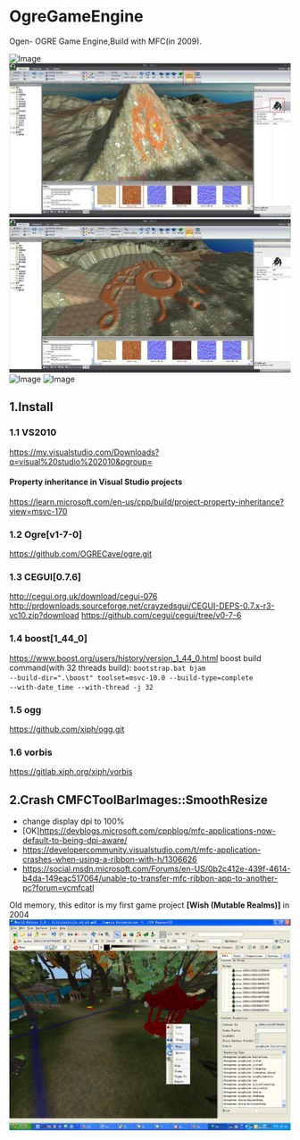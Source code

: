 # OgreGameEngine
Ogen- OGRE Game Engine,Build with MFC(in 2009).

![Image](OgenEditor.png)
![Image](OgenEditor2.png)
![Image](OgenEditor3.png)
![Image](Game_PG_feixu.bmp)
![Image](Game_XQ_zhucheng.bmp)

## 1.Install
### 1.1 VS2010
https://my.visualstudio.com/Downloads?q=visual%20studio%202010&pgroup=

#### Property inheritance in Visual Studio projects
https://learn.microsoft.com/en-us/cpp/build/project-property-inheritance?view=msvc-170

### 1.2 Ogre[v1-7-0]
  https://github.com/OGRECave/ogre.git

### 1.3 CEGUI[0.7.6]
http://cegui.org.uk/download/cegui-076
http://prdownloads.sourceforge.net/crayzedsgui/CEGUI-DEPS-0.7.x-r3-vc10.zip?download
https://github.com/cegui/cegui/tree/v0-7-6

### 1.4 boost[1_44_0]
https://www.boost.org/users/history/version_1_44_0.html
boost build command(with 32 threads build):
<code>bootstrap.bat
bjam --build-dir=".\boost" toolset=msvc-10.0 --build-type=complete --with-date_time --with-thread -j 32</code>

### 1.5 ogg
https://github.com/xiph/ogg.git

### 1.6 vorbis
https://gitlab.xiph.org/xiph/vorbis

## 2.Crash CMFCToolBarImages::SmoothResize
* change display dpi to 100%
* [OK]https://devblogs.microsoft.com/cppblog/mfc-applications-now-default-to-being-dpi-aware/
* https://developercommunity.visualstudio.com/t/mfc-application-crashes-when-using-a-ribbon-with-h/1306626
* https://social.msdn.microsoft.com/Forums/en-US/0b2c412e-439f-4614-b4da-149eac517064/unable-to-transfer-mfc-ribbon-app-to-another-pc?forum=vcmfcatl


Old memory, this editor is my first game project **[Wish (Mutable Realms)]** in 2004
![Image](ProjectWishWorldEditor2004.JPG)
